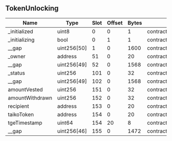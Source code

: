 ## TokenUnlocking

| Name            | Type        | Slot | Offset | Bytes | Contract                                                   |
| --------------- | ----------- | ---- | ------ | ----- | ---------------------------------------------------------- |
| \_initialized   | uint8       | 0    | 0      | 1     | contracts/tokenUnlocking/TokenUnlocking.sol:TokenUnlocking |
| \_initializing  | bool        | 0    | 1      | 1     | contracts/tokenUnlocking/TokenUnlocking.sol:TokenUnlocking |
| \_\_gap         | uint256[50] | 1    | 0      | 1600  | contracts/tokenUnlocking/TokenUnlocking.sol:TokenUnlocking |
| \_owner         | address     | 51   | 0      | 20    | contracts/tokenUnlocking/TokenUnlocking.sol:TokenUnlocking |
| \_\_gap         | uint256[49] | 52   | 0      | 1568  | contracts/tokenUnlocking/TokenUnlocking.sol:TokenUnlocking |
| \_status        | uint256     | 101  | 0      | 32    | contracts/tokenUnlocking/TokenUnlocking.sol:TokenUnlocking |
| \_\_gap         | uint256[49] | 102  | 0      | 1568  | contracts/tokenUnlocking/TokenUnlocking.sol:TokenUnlocking |
| amountVested    | uint256     | 151  | 0      | 32    | contracts/tokenUnlocking/TokenUnlocking.sol:TokenUnlocking |
| amountWithdrawn | uint256     | 152  | 0      | 32    | contracts/tokenUnlocking/TokenUnlocking.sol:TokenUnlocking |
| recipient       | address     | 153  | 0      | 20    | contracts/tokenUnlocking/TokenUnlocking.sol:TokenUnlocking |
| taikoToken      | address     | 154  | 0      | 20    | contracts/tokenUnlocking/TokenUnlocking.sol:TokenUnlocking |
| tgeTimestamp    | uint64      | 154  | 20     | 8     | contracts/tokenUnlocking/TokenUnlocking.sol:TokenUnlocking |
| \_\_gap         | uint256[46] | 155  | 0      | 1472  | contracts/tokenUnlocking/TokenUnlocking.sol:TokenUnlocking |

